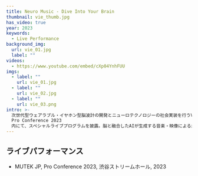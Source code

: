 ```yaml
---
title: Neuro Music - Dive Into Your Brain
thumbnail: vie_thumb.jpg
has_video: true
year: 2023
keywords:
  - Live Performance
background_img:
  url: vie_01.jpg
  label: ""
videos:
  - https://www.youtube.com/embed/cXp04YnhFUU
imgs:
  - label: ""
    url: vie_01.jpg
  - label: ""
    url: vie_02.jpg
  - label: ""
    url: vie_03.png
intro: >-
  次世代型ウェアラブル・イヤホン型脳波計の開発とニューロテクノロジーの社会実装を行うVIE株式会社プロデュースにより、12月10日（日）に渋谷ストリームホールで行われたMUTEK.JP
  Pro Conference 2023
  内にて、スペシャルライブプログラムを披露。脳と融合したAIが生成する音楽・映像による未来のアートを体験する、藤井進也＋脇田玲によるオーディオビジュアルライブを行いました。
---
```


## ライブパフォーマンス

- MUTEK JP, Pro Conference 2023, 渋谷ストリームホール, 2023
